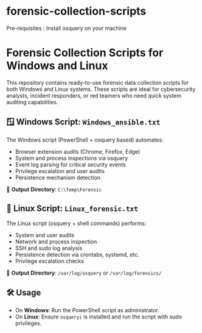 # forensic-collection-scripts
Pre-requisites : Install osquery on your machine

# Forensic Collection Scripts for Windows and Linux

This repository contains ready-to-use forensic data collection scripts for both Windows and Linux systems. These scripts are ideal for cybersecurity analysts, incident responders, or red teamers who need quick system auditing capabilities.

## 🪟 Windows Script: `Windows_ansible.txt`

The Windows script (PowerShell + osquery based) automates:
- Browser extension audits (Chrome, Firefox, Edge)
- System and process inspections via osquery
- Event log parsing for critical security events
- Privilege escalation and user audits
- Persistence mechanism detection

📁 **Output Directory**: `C:\Temp\Forensic`

## 🐧 Linux Script: `Linux_forensic.txt`

The Linux script (osquery + shell commands) performs:
- System and user audits
- Network and process inspection
- SSH and sudo log analysis
- Persistence detection via crontabs, systemd, etc.
- Privilege escalation checks

📁 **Output Directory**: `/var/log/osquery` or `/var/log/forensics/`

## 🛠 Usage

- On **Windows**: Run the PowerShell script as administrator.
- On **Linux**: Ensure `osqueryi` is installed and run the script with sudo privileges.



